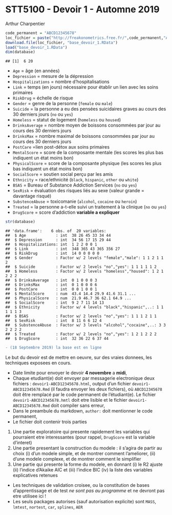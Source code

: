 STT5100 - Devoir 1 - Automne 2019
================
Arthur Charpentier

``` r
code_permanent = "ABCD12345678"
loc_fichier = paste("http://freakonometrics.free.fr/",code_permanent,"A2019D1.RData",sep="")
download.file(loc_fichier, "base_devoir_1.RData")
load("base_devoir_1.RData")
dim(database)
```

    ## [1]  6 20

  - `Age` = âge (en années)
  - `Depression` = mesure de la dépression
  - `Hospitalizations` = nombre d’hospitalisations
  - `Link` = temps (en jours) nécessaire pour établir un lien avec les
    soins primaires
  - `RiskDrug` = échelle de risque
  - `Gender` = genre de la personne (`female` ou `male`)
  - `Suicide` = la personne a eu des pensées suicidaires graves au cours
    des 30 derniers jours (`no` ou `yes`)
  - `Homeless` = statut de logement (`homeless` ou `housed`)
  - `DrinksAverage` = nombre moyen de boissons consommées par jour au
    cours des 30 derniers jours
  - `DrinksMax` = nombre maximal de boissons consommées par jour au
    cours des 30 derniers jours
  - `PostCare` =lien post-détox aux soins primaires
  - `MentalScore` = score de la composante mentale (les scores les plus
    bas indiquent un état moins bon)
  - `PhysicalScore` = score de la composante physique (les scores les
    plus bas indiquent un état moins bon)
  - `SocialScore` = soutien social perçu par les amis
  - `Ethnicity` = race/ethnicité (`black`, `hispanic`, `other` ou
    `white`)
  - `BSAS` = Bureau of Substance Addiction Services (`no` ou `yes`)
  - `SexRisk` = évaluation des risques liés au sexe (valeur grande =
    davantage risqué)
  - `SubstenceAbuse` = toxicomanie (`alcohol`, `cocaine` ou `heroin`)
  - `Treated` = la personne a-t-elle suivi un traitement à la clinique
    (`no` ou `yes`)
  - `DrugScore` = score d’addiction **variable a expliquer**

<!-- end list -->

``` r
str(database)
```

    ## 'data.frame':    6 obs. of  20 variables:
    ##  $ Age             : int  38 26 45 33 34 44
    ##  $ Depression      : int  34 56 17 15 29 44
    ##  $ Hospitalizations: int  1 2 2 0 0 1
    ##  $ Link            : int  348 365 43 365 356 27
    ##  $ RiskDrug        : int  14 0 0 0 0 0
    ##  $ Gender          : Factor w/ 2 levels "female","male": 1 1 2 1 1 2
    ##  $ Suicide         : Factor w/ 2 levels "no","yes": 1 1 1 1 1 2
    ##  $ Homeless        : Factor w/ 2 levels "homeless","housed": 1 2 1 2 2 2
    ##  $ DrinksAverage   : int  0 1 0 0 0 3
    ##  $ DrinksMax       : int  0 1 0 0 0 6
    ##  $ PostCare        : int  0 0 1 0 0 1
    ##  $ MentalScore     : num  43.4 14.4 29.9 41.6 31.1 ...
    ##  $ PhysicalScore   : num  21.9 46.7 36 62.1 64.9 ...
    ##  $ SocialScore     : int  9 2 7 11 14 13
    ##  $ Ethnicity       : Factor w/ 4 levels "black","hispanic",..: 1 1 1 1 1 3
    ##  $ BSAS            : Factor w/ 2 levels "no","yes": 1 1 1 2 1 1
    ##  $ SexRisk         : int  8 11 6 6 12 4
    ##  $ SubstenceAbuse  : Factor w/ 3 levels "alcohol","cocaine",..: 3 3 2 2 2 2
    ##  $ Treated         : Factor w/ 2 levels "no","yes": 1 2 1 2 2 2
    ##  $ DrugScore       : int  32 36 22 6 37 44

``` diff
- (18 Septembre 2019) la base est en ligne
```

Le but du devoir est de mettre en oeuvre, sur des vraies donnees, les
techniques exposees en cours.

  - Date limite pour envoyer le devoir **4 novembre** a **midi**,
  - Chaque etudiant(e) doit envoyer par messagerie electronique deux
    fichiers : `devoir1-ABCD12345678.html`, output d’un fichier
    `devoir1-ABCD12345678.Rmd` (il faudra envoyer les deux fichiers), où
    `ABCD12345678` doit être remplacé par le code permanent de
    l’étudiant(e). Le fichier `devoir1-ABCD12345678.hmtl` doit etre
    lisible et le fichier `devoir1-ABCD12345678.Rmd` doit compiler sans
    erreur,
  - Dans le preambule du markdown, `author:` doit mentionner le code
    permanent,
  - Le fichier doit contenir trois parties

<!-- end list -->

1.  Une partie exploratoire qui presente rapidement les variables qui
    pourraient etre interessantes (pour rappel, `DrugScore` est la
    variable d’interet)
2.  Une partie presentant la construction du modele : il s’agira de
    partir au choix (i) d’un modele simple, et de montrer comment
    l’ameliorer, (ii) d’une modele complexe, et de montrer comment le
    simplifier
3.  Une partie qui presente la forme du modele, en donnant (i) le R2
    ajuste (ii) l’indice d’Akaike AIC et (iii) l’indice BIC (iv) la
    liste des variables explicatives retenues

<!-- end list -->

  - Les techniques de validation croisee, ou la constitution de bases
    d’apprentissage et de test *ne sont pas au programme* et ne
    devront pas etre utilisee ici \!
  - Les seuls packages autorises (sauf autorisation explicite) sont
    `MASS`, `lmtest`, `nortest`, `car`, `splines`, `AER`
